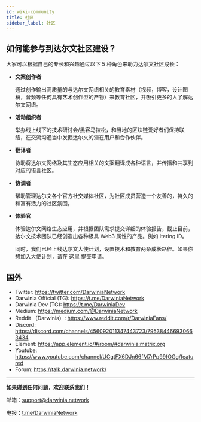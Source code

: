 ```yaml
---
id: wiki-community
title: 社区
sidebar_label: 社区
---
```


## 如何能参与到达尔文社区建设？

大家可以根据自己的专长和兴趣通过以下 5 种角色来助力达尔文社区成长：

* **文案创作者**
  
  通过创作输出高质量的与达尔文网络相关的教育素材（视频，博客，设计图稿，音频等任何具有艺术创作型的产物）来教育社区，并吸引更多的人了解达尔文网络。

* **活动组织者**
  
  举办线上线下的技术研讨会/黑客马拉松，和当地的区块链爱好者们保持联络，在交流沟通当中发掘达尔文的潜在用户和合作伙伴。

* **翻译者**
  
  协助将达尔文网络及其生态应用相关的文案翻译成各种语言，并传播和共享到对应的语言社区。

* **协调者**
  
  帮助管理达尔文各个官方社交媒体社区，为社区成员营造一个友善的，持久的和富有活力的社区氛围。

* **体验官**
  
  体验达尔文网络生态应用，并根据团队需求提交详细的体验报告，截止目前，达尔文技术团队已经创造出各种极具 Web3 属性的产品。例如 Itering ID。

  同时，我们已经上线达尔文大使计划，设置技术和教育两条成长路径。如果你想加入大使计划，请在 [这里](https://docs.google.com/forms/d/e/1FAIpQLSdh5k7yOikRsZBzIHz0VtMQ0Xg_Ps3skOiBGh3elGkZIJUFSw/viewform) 提交申请。

## 国外
- Twitter: https://twitter.com/DarwiniaNetwork
- Darwinia Official (TG): https://t.me/DarwiniaNetwork
- Darwinia Dev (TG): https://t.me/DarwiniaDev
- Medium: https://medium.com/@DarwiniaNetwork
- Reddit （Darwinia）: https://www.reddit.com/r/DarwiniaFans/
- Discord: https://discord.com/channels/456092011347443723/795384466930663434
- Element: https://app.element.io/#/room/#darwinia:matrix.org
- Youtube: https://www.youtube.com/channel/UCgtFX6DJn66fM7rPp99fOGg/featured
- Forum: https://talk.darwinia.network/

<hr />

**如果碰到任何问题，欢迎联系我们！**

邮箱：[support@darwinia.network](support@darwinia.network)

电报：[t.me/DarwiniaNetwork](https://t.me/DarwiniaNetwork)

